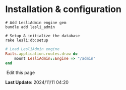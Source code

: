 # Installation & configuration

```shell
# Add LesliAdmin engine gem
bundle add lesli_admin
```

```shell
# Setup & initialize the database
rake lesli:db:setup
```

```ruby
# Load LesliAdmin engine
Rails.application.routes.draw do
    mount LesliAdmin::Engine => "/admin"
end
```
<section class="lesli-documentation-footer">
    <p><a><i class="ri-external-link-fill"></i>&nbsp;Edit this page</a><p/>
    <p><b>Last Update: </b>2024/11/11 04:20</p>
</section>
<!-- This code was automatically generated -->
<!-- to update this docs please run rake docs:build -->
